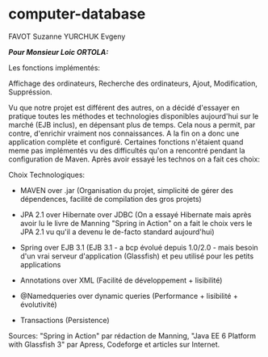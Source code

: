 computer-database
=================
FAVOT Suzanne
YURCHUK Evgeny


___Pour Monsieur Loic ORTOLA:___

Les fonctions implémentés: 

Affichage des ordinateurs,
Recherche des ordinateurs,
Ajout,
Modification,
Suppréssion.

Vu que notre projet est différent des autres, on a décidé d'essayer en pratique toutes les méthodes
et technologies disponibles aujourd'hui sur le marché (EJB inclus), en dépensant plus de temps.
Cela nous a permit, par contre, d'enrichir vraiment nos connaissances. 
A la fin on a donc une application complète et configuré. Certaines fonctions n'étaient quand meme 
pas implémentés vu des difficultés qu'on a rencontré pendant la configuration de Maven.
Après avoir essayé les technos on a fait ces choix:

Choix Technologiques:
* MAVEN over .jar (Organisation du projet, simplicité de gérer des dépendences, facilité de compilation des gros projets)

* JPA 2.1 over Hibernate over JDBC (On a essayé Hibernate mais après avoir lu le livre
de Manning "Spring in Action" on a fait le choix vers le JPA 2.1 vu qu'il a devenu le de-facto standard aujourd'hui)

* Spring over EJB 3.1 (EJB 3.1 - a bcp évolué depuis 1.0/2.0 - mais besoin d'un vrai serveur d'application (Glassfish) 
et peu utilisé pour les petits applications

* Annotations over XML (Facilité de développement + lisibilité)

* @Namedqueries over dynamic queries (Performance + lisibilité + évolutivité)

* Transactions (Persistence)

Sources: "Spring in Action" par rédaction de Manning,
"Java EE 6 Platform with Glassfish 3" par Apress,
Codeforge et articles sur Internet.
